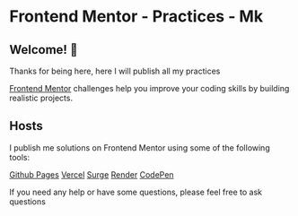 # Frontend Mentor - Practices - Mk

## Welcome! 👋

Thanks for being here, here I will publish all my practices

[Frontend Mentor](https://www.frontendmentor.io) challenges help you improve your coding skills by building realistic projects.

## Hosts
I publish me solutions on Frontend Mentor using some of the following tools:

[Github Pages](https://pages.github.com/)
[Vercel](https://vercel.com/)
[Surge](https://surge.sh/)
[Render](https://render.com/)
[CodePen](https://codepen.io/)

If you need any help or have some questions, please feel free to ask questions